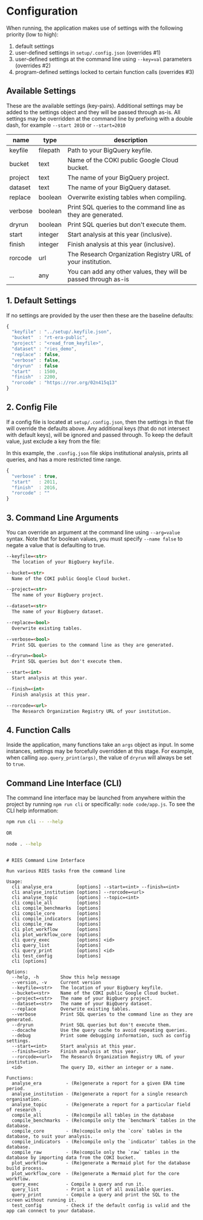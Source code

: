 # Configuration

When running, the application makes use of settings with the following priority (low to high):

1. default settings
2. user-defined settings in `setup/.config.json` (overrides #1)
3. user-defined settings at the command line using `--key=val` parameters (overrides #2)
4. program-defined settings locked to certain function calls (overrides #3)

## Available Settings

These are the available settings (key-pairs). Additional settings may be added to the settings object and they will be passed through as-is. All settings may be overridden at the command line by prefixing with a double dash, for example `--start 2010` or `--start=2010`

| name | type | description |
| - | - | - |
| keyfile | filepath | Path to your BigQuery keyfile. |
| bucket  | text | Name of the COKI public Google Cloud bucket. |
| project | text | The name of your BigQuery project. |
| dataset | text | The name of your BigQuery dataset. |
| replace | boolean | Overwrite existing tables when compiling. |
| verbose | boolean | Print SQL queries to the command line as they are generated. |
| dryrun  | boolean | Print SQL queries but don't execute them. |
| start   | integer | Start analysis at this year (inclusive). |
| finish  | integer | Finish analysis at this year (inclusive). |
| rorcode | url | The Research Organization Registry URL of your institution. |
| ...     | any | You can add any other values, they will be passed through as-is

## 1. Default Settings

If no settings are provided by the user then these are the baseline defaults:

```js
{
  "keyfile" : "../setup/.keyfile.json",
  "bucket"  : "rt-era-public",
  "project" : "<read_from_keyfile>",
  "dataset" : "ries_demo",
  "replace" : false,
  "verbose" : false,
  "dryrun"  : false
  "start"   : 1500,
  "finish"  : 2200,
  "rorcode" : "https://ror.org/02n415q13"
}
```

## 2. Config File

If a config file is located at `setup/.config.json`, then the settings in that file will override the defaults above. Any additional keys (that do not intersect with default keys), will be ignored and passed through. To keep the default value, just exclude a key from the file:

In this example, the `.config.json` file skips institutional analysis, prints all queries, and has a more restricted time range.

```js
{
  "verbose" : true,
  "start"   : 2011,
  "finish"  : 2016,
  "rorcode" : ""
}
```

## 3. Command Line Arguments

You can override an argument at the command line using `--arg=value` syntax. Note that for boolean values, you must specify `--name false` to negate a value that is defaulting to true.

```markdown
--keyfile=<str>
  The location of your BigQuery keyfile.

--bucket=<str>
  Name of the COKI public Google Cloud bucket.

--project=<str>
  The name of your BigQuery project.

--dataset=<str>
  The name of your BigQuery dataset.

--replace=<bool>
  Overwrite existing tables.

--verbose=<bool>
  Print SQL queries to the command line as they are generated.

--dryrun=<bool>
  Print SQL queries but don't execute them.

--start=<int>
  Start analysis at this year.

--finish=<int>
  Finish analysis at this year.

--rorcode=<url>
  The Research Organization Registry URL of your institution.
```

## 4. Function Calls

Inside the application, many functions take an `args` object as input. In some instances, settings may be forcefully overridden at this stage. For example, when calling `app.query_print(args)`, the value of `dryrun` will always be set to `true`.

## Command Line Interface (CLI)

The command line interface may be launched from anywhere within the project by running `npm run cli` or specifically: `node code/app.js`. To see the CLI help information:

```bash
npm run cli -- --help
 
OR

node . --help
```

```docs

# RIES Command Line Interface

Run various RIES tasks from the command line

Usage:
  cli analyse_era         [options] --start=<int> --finish=<int>
  cli analyse_institution [options] --rorcode=<url>
  cli analyse_topic       [options] --topic=<int>
  cli compile_all         [options]
  cli compile_benchmarks  [options]
  cli compile_core        [options]
  cli compile_indicators  [options]
  cli compile_raw         [options]
  cli plot_workflow       [options]
  cli plot_workflow_core  [options]
  cli query_exec          [options] <id>
  cli query_list          [options]
  cli query_print         [options] <id>
  cli test_config         [options]
  cli [options]

Options:
  --help, -h        Show this help message
  --version, -v     Current version
  --keyfile=<str>   The location of your BigQuery keyfile.
  --bucket=<str>    Name of the COKI public Google Cloud bucket.
  --project=<str>   The name of your BigQuery project.
  --dataset=<str>   The name of your BigQuery dataset.
  --replace         Overwrite existing tables.
  --verbose         Print SQL queries to the command line as they are generated.
  --dryrun          Print SQL queries but don't execute them.
  --docache         Use the query cache to avoid repeating queries.
  --debug           Print some debugging information, such as config settings.
  --start=<int>     Start analysis at this year.
  --finish=<int>    Finish analysis at this year.
  --rorcode=<url>   The Research Organization Registry URL of your institution.
  <id>              The query ID, either an integer or a name.

Functions:
  analyse_era         - (Re)generate a report for a given ERA time period.
  analyse_institution - (Re)generate a report for a single research organisation.
  analyse_topic       - (Re)generate a report for a particular field of research .
  compile_all         - (Re)compile all tables in the database
  compile_benchmarks  - (Re)compile only the `benchmark` tables in the database.
  compile_core        - (Re)compile only the `core` tables in the database, to suit your analysis.
  compile_indicators  - (Re)compile only the `indicator` tables in the database.
  compile_raw         - (Re)compile only the `raw` tables in the database by importing data from the COKI bucket.
  plot_workflow       - (Re)generate a Mermaid plot for the database build process.
  plot_workflow_core  - (Re)generate a Mermaid plot for the core workflow.
  query_exec          - Compile a query and run it.
  query_list          - Print a list of all available queries.
  query_print         - Compile a query and print the SQL to the screen without running it.
  test_config         - Check if the default config is valid and the app can connect to your database.
```
